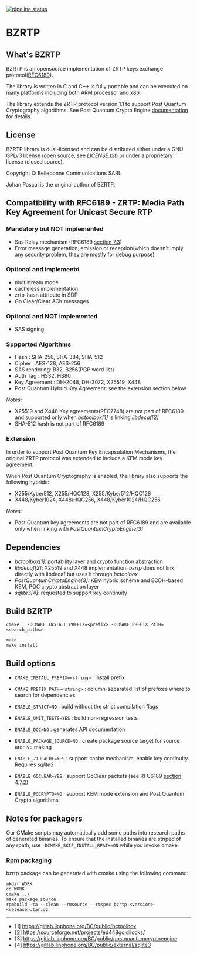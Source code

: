 [![pipeline status](https://gitlab.linphone.org/BC/public/bzrtp/badges/master/pipeline.svg)](https://gitlab.linphone.org/BC/public/bzrtp/commits/master)

BZRTP
=====

What's BZRTP
------------

BZRTP is an opensource implementation of ZRTP keys exchange protocol([RFC6189](https://www.rfc-editor.org/info/rfc6189)).

The library is written in C and C++ is fully portable and can be executed  on many platforms including both ARM  processor and x86.

The library extends the ZRTP protocol version 1.1 to support Post Quantum Cryptography algorithms. See Post Quantum Crypto Engine [documentation](https://gitlab.linphone.org/BC/public/postquantumcryptoengine/-/blob/master/doc/pqcrypto_integration.pdf) for details.

License
--------

BZRTP library is dual-licensed and can be distributed either under a GNU GPLv3 license (open source, see *LICENSE.txt*) or under a proprietary
license (closed source).

Copyright © Belledonne Communications SARL

Johan Pascal is the original author of BZRTP.

Compatibility with RFC6189 - ZRTP: Media Path Key Agreement for Unicast Secure RTP
----------------------------------------------------------------------------------

### Mandatory but NOT implemented

* Sas Relay mechanism (RFC6189 [section 7.3](https://www.rfc-editor.org/rfc/rfc6189.html#section-7.3))
* Error message generation, emission or reception(which doesn't imply any security problem, they are mostly for debug purpose)


### Optional and implementd

* multistream mode
* cacheless implementation
* zrtp-hash attribute in SDP
* Go Clear/Clear ACK messages


### Optional and NOT implemented

* SAS signing


### Supported Algorithms

* Hash : SHA-256, SHA-384, SHA-512
* Cipher : AES-128, AES-256
* SAS rendering: B32, B256(PGP word list)
* Auth Tag : HS32, HS80
* Key Agreement : DH-2048, DH-3072, X25519, X448
* Post Quantum Hybrid Key Agreement: see the extension section below

*Notes*: 
* X25519 and X448 Key agreements(RFC7748) are not part of RFC6189 and supported only when *bctoolbox[1]* is linking *libdecaf[2]*
* SHA-512 hash is not part of RFC6189

### Extension
In order to support Post Quantum Key Encapsulation Mechanisms, the original ZRTP protocol was extended to include a KEM mode key agreement.

When Post Quantum Cryptography is enabled, the library also supports the following hybrids:
* X255/Kyber512, X255/HQC128, X255/Kyber512/HQC128
* X448/Kyber1024, X448/HQC256, X448/Kyber1024/HQC256

*Notes*:
* Post Quantum key agreements are not part of RFC6189 and are available only when linking with *PostQuantumCryptoEngine[3]*

Dependencies
------------

- *bctoolbox[1]*: portability layer and crypto function abstraction
- *libdecaf[2]*: X25519 and X448 implementation. *bzrtp* does not link directly with libdecaf but uses it through *bctoolbox*
- *PostQuantumCryptoEngine[3]*: KEM hybrid scheme and ECDH-based KEM, PQC crypto abstraction layer
- *sqlite3[4]*: requested to support key continuity


Build BZRTP
-----------
```
cmake . -DCMAKE_INSTALL_PREFIX=<prefix> -DCMAKE_PREFIX_PATH=<search_paths>
	
make
make install
```

Build options
-------------

* `CMAKE_INSTALL_PREFIX=<string>` : install prefix
* `CMAKE_PREFIX_PATH=<string>`    : column-separated list of prefixes where to search for dependencies
* `ENABLE_STRICT=NO`              : build without the strict compilation flags
* `ENABLE_UNIT_TESTS=YES`              : build non-regression tests
* `ENABLE_DOC=NO`                 : generates API documentation
* `ENABLE_PACKAGE_SOURCE=NO`      : create package source target for source archive making

* `ENABLE_ZIDCACHE=YES`           : support cache mechanism, enable key continuity. Requires *sqlite3*
* `ENABLE_GOCLEAR=YES`            : support GoClear packets (see RFC6189 [section 4.7.2](https://www.rfc-editor.org/rfc/rfc6189.html#section-4.7.2))
* `ENABLE_PQCRYPTO=NO`            : support KEM mode extension and Post Quantum Crypto algorithms


Notes for packagers
-------------------

Our CMake scripts may automatically add some paths into research paths of generated binaries.
To ensure that the installed binaries are striped of any rpath, use `-DCMAKE_SKIP_INSTALL_RPATH=ON`
while you invoke cmake.

### Rpm packaging

bzrtp package can be generated with cmake using the following command:
```
mkdir WORK
cd WORK
cmake ../
make package_source
rpmbuild -ta --clean --rmsource --rmspec bzrtp-<version>-<release>.tar.gz
```



----------------------------------


* [1] <https://gitlab.linphone.org/BC/public/bctoolbox>
* [2] <https://sourceforge.net/projects/ed448goldilocks/>
* [3] <https://gitlab.linphone.org/BC/public/postquantumcryptoengine>
* [4] <https://gitlab.linphone.org/BC/public/external/sqlite3>

